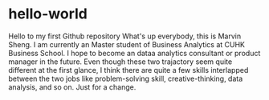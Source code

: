 # hello-world
Hello to my first Github repository
What's up everybody, this is Marvin Sheng. I am currently an Master student of Business Analytics at CUHK Business School. I hope to become an dataa analytics consultant or product manager in the future. Even though these two trajactory seem quite different at the first glance, I think there are quite a few skills interlapped between the two jobs like problem-solving skill, creative-thinking, data analysis, and so on. 
Just for a change. 
